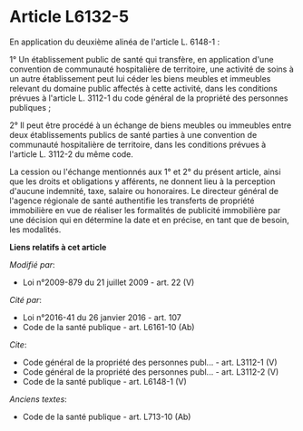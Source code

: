 # Article L6132-5

En application du deuxième alinéa de l'article L. 6148-1 : 

1° Un établissement public de santé qui transfère, en application d'une convention de communauté hospitalière de territoire,
une activité de soins à un autre établissement peut lui céder les biens meubles et immeubles relevant du domaine public
affectés à cette activité, dans les conditions prévues à l'article L. 3112-1 du code général de la propriété des personnes
publiques ; 

2° Il peut être procédé à un échange de biens meubles ou immeubles entre deux établissements publics de santé parties à une
convention de communauté hospitalière de territoire, dans les conditions prévues à l'article L. 3112-2 du même code. 

La cession ou l'échange mentionnés aux 1° et 2° du présent article, ainsi que les droits et obligations y afférents, ne
donnent lieu à la perception d'aucune indemnité, taxe, salaire ou honoraires. Le directeur général de l'agence régionale de
santé authentifie les transferts de propriété immobilière en vue de réaliser les formalités de publicité immobilière par une
décision qui en détermine la date et en précise, en tant que de besoin, les modalités.

**Liens relatifs à cet article**

_Modifié par_:

  - Loi n°2009-879 du 21 juillet 2009 - art. 22 (V)

_Cité par_:

  - Loi n°2016-41 du 26 janvier 2016 - art. 107
  - Code de la santé publique - art. L6161-10 (Ab)

_Cite_:

  - Code général de la propriété des personnes publ... - art. L3112-1 (V)
  - Code général de la propriété des personnes publ... - art. L3112-2 (V)
  - Code de la santé publique - art. L6148-1 (V)

_Anciens textes_:

  - Code de la santé publique - art. L713-10 (Ab)
